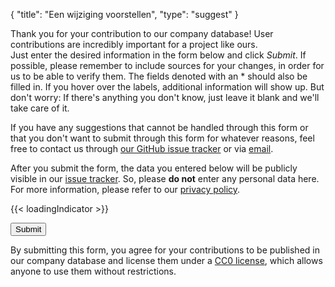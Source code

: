 {
    "title": "Een wijziging voorstellen",
    "type": "suggest"
}

Thank you for your contribution to our company database! User contributions are incredibly important for a project like ours.  
Just enter the desired information in the form below and click *Submit*. If possible, please remember to include sources for your changes, in order for us to be able to verify them. The fields denoted with an * should also be filled in. If you hover over the labels, additional information will show up. But don't worry: If there's anything you don't know, just leave it blank and we'll take care of it.

If you have any suggestions that cannot be handled through this form or that you don't want to submit through this form for whatever reasons, feel free to contact us through [our GitHub issue tracker](https://github.com/datenanfragen/data/issues) or via [email](mailto:data@datarequests.org).

<div class="box box-warning">After you submit the form, the data you entered below will be publicly visible in our <a href="https://github.com/datenanfragen/data/issues">issue tracker</a>. So, please <strong>do not</strong> enter any personal data here.<br>For more information, please refer to our <a href="/privacy/#user-content-in-our-company-database">privacy policy</a>.</div>

{{< loadingIndicator >}}

<div id="suggest-form">
<button id="submit-suggest-form" class="button button-primary">Submit <span class="icon icon-arrow-right"></span></button><div class="clearfix"></div>
</div>

By submitting this form, you agree for your contributions to be published in our company database and license them under a [CC0 license](https://creativecommons.org/publicdomain/zero/1.0), which allows anyone to use them without restrictions.
